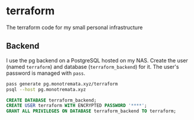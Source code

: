 # terraform

The terraform code for my small personal infrastructure

## Backend

I use the pg backend on a PostgreSQL hosted on my NAS. Create the user (named
`terraform`) and database (`terraform_backend`) for it. The user's password is
managed with `pass`.

```sh
pass generate pg.monotremata.xyz/terraform
psql --host pg.monotremata.xyz
```

```sql
CREATE DATABASE terraform_backend;
CREATE USER terraform WITH ENCRYPTED PASSWORD '****';
GRANT ALL PRIVILEGES ON DATABASE terraform_backend TO terraform;
```
